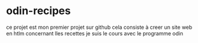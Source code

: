 # odin-recipes
ce projet est mon premier projet sur github
cela consiste à creer un site web en htlm  concernant lles recettes
je suis le cours avec le programme odin 